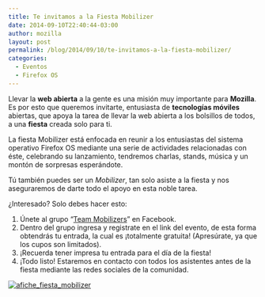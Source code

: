 ```yaml
---
title: Te invitamos a la Fiesta Mobilizer
date: 2014-09-10T22:40:44-03:00
author: mozilla
layout: post
permalink: /blog/2014/09/10/te-invitamos-a-la-fiesta-mobilizer/
categories:
  - Eventos
  - Firefox OS
---
```

Llevar la **web abierta** a la gente es una misión muy importante para **Mozilla**. Es por esto que queremos invitarte, entusiasta de **tecnologías móviles** abiertas, que apoya la tarea de llevar la web abierta a los bolsillos de todos, a una **fiesta** creada solo para ti.

<!--more-->

La fiesta Mobilizer está enfocada en reunir a los entusiastas del sistema operativo Firefox OS mediante una serie de actividades relacionadas con éste, celebrando su lanzamiento, tendremos charlas, stands, música y un montón de sorpresas esperándote.

Tú también puedes ser un _Mobilizer_, tan solo asiste a la fiesta y nos aseguraremos de darte todo el apoyo en esta noble tarea.

¿Interesado? Solo debes hacer esto:

  1. Únete al grupo “[Team Mobilizers](https://www.facebook.com/groups/mobilizerchile)” en Facebook.
  2. Dentro del grupo ingresa y registrate en el link del evento, de esta forma obtendrás tu entrada, la cual es ¡totalmente gratuita! (Apresúrate, ya que los cupos son limitados).
  3. ¡Recuerda tener impresa tu entrada para el día de la fiesta!
  4. ¡Todo listo! Estaremos en contacto con todos los asistentes antes de la fiesta mediante las redes sociales de la comunidad.

[<img class="aligncenter wp-image-830 size-large" src="/images/2014/09/afiche_fiesta_mobilizer-600x880.jpg" alt="afiche_fiesta_mobilizer" width="600" height="880" srcset="/images/2014/09/afiche_fiesta_mobilizer-600x880.jpg 600w, /images/2014/09/afiche_fiesta_mobilizer-252x369.jpg 252w, /images/2014/09/afiche_fiesta_mobilizer.jpg 654w" sizes="(max-width: 600px) 100vw, 600px" />](/images/2014/09/afiche_fiesta_mobilizer.jpg)

&nbsp;